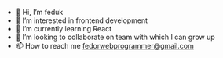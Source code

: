 - 👋 Hi, I’m feduk
- 👀 I’m interested in frontend development
- 🌱 I’m currently learning React
- 💞️ I’m looking to collaborate on team with which I can grow up
- 📫 How to reach me fedorwebprogrammer@gmail.com

<!---
fedor-resh/fedor-resh is a ✨ special ✨ repository because its `README.md` (this file) appears on your GitHub profile.
You can click the Preview link to take a look at your changes.
--->

